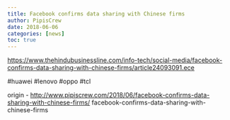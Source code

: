 ```yaml
---
title: Facebook confirms data sharing with Chinese firms
author: PipisCrew
date: 2018-06-06
categories: [news]
toc: true
---
```


https://www.thehindubusinessline.com/info-tech/social-media/facebook-confirms-data-sharing-with-chinese-firms/article24093091.ece

#huawei #lenovo #oppo #tcl

origin - http://www.pipiscrew.com/2018/06/facebook-confirms-data-sharing-with-chinese-firms/ facebook-confirms-data-sharing-with-chinese-firms